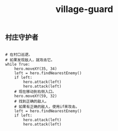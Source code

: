 ﻿---
layout: default
title: village-guard
---
## 村庄守护者
```

# 在村口巡逻。
# 如果发现敌人，就攻击它。
while True:
    hero.moveXY(35, 34)
    left = hero.findNearestEnemy()
    if left:
        hero.attack(left)
        hero.attack(left)
    # 现在移动到右侧入口。
    hero.moveXY(59, 32)
    # 找到正确的敌人。
    # 如果有正确的敌人，使用if来攻击。
    left = hero.findNearestEnemy()
    if left:
        hero.attack(left)
        hero.attack(left)

```
